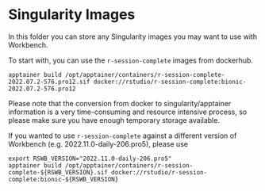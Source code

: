 # Singularity Images 

In this folder you can store any Singularity images you may want to use with Workbench. 

To start with, you can use the `r-session-complete` images from dockerhub. 

```
apptainer build /opt/apptainer/containers/r-session-complete-2022.07.2-576.pro12.sif docker://rstudio/r-session-complete:bionic-2022.07.2-576.pro12

```

Please note that the conversion from docker to singularity/apptainer information is a very time-consuming and resource intensive process, so please make sure you have enough temporary storage available. 

If you wanted to use `r-session-complete` against a different version of Workbench (e.g. 2022.11.0-daily-206.pro5), please use 

```
export RSWB_VERSION="2022.11.0-daily-206.pro5"
apptainer build /opt/apptainer/containers/r-session-complete-${RSWB_VERSION}.sif docker://rstudio/r-session-complete:bionic-${RSWB_VERSION}
```
